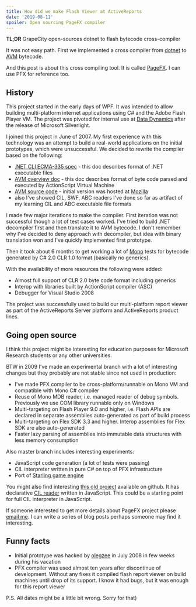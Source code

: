 ```yaml
---
title: How did we make Flash Viewer at ActiveReports
date: '2019-08-11'
spoiler: Open sourcing PageFX compiler
---
```


__TL;DR__ GrapeCity open-sources dotnet to flash bytecode cross-compiler

It was not easy path. First we implemented a cross compiler from [dotnet](https://en.wikipedia.org/wiki/Common_Intermediate_Language) to [AVM](https://www.adobe.com/content/dam/acom/en/devnet/pdf/avm2overview.pdf) bytecode.

And this post is about this cross compiling tool. It is called [PageFX](https://github.com/GrapeCity/pagefx). I can use PFX for reference too.

## History

This project started in the early days of WPF. It was intended to allow building multi-platform internet applications using C# and the Adobe Flash Player VM. The project was pivoted for internal use at [Data Dynamics](https://en.wikipedia.org/wiki/Data_Dynamics) after the release of Microsoft Silverlight.

I joined this project in June of 2007. My first experience with this technology was an attempt to build a real-world applications on the initial prototypes, which were unsuccessful. We decided to rewrite the compiler based on the following:
- [.NET CLI ECMA-335 spec](https://www.ecma-international.org/publications/files/ECMA-ST/ECMA-335.pdf) - this doc describes format of .NET executable files
- [AVM overview doc](https://www.adobe.com/content/dam/acom/en/devnet/pdf/avm2overview.pdf) - this doc describes format of byte code parsed and executed by ActionScript Virtual Machine
- [AVM source code](https://github.com/adobe/avmplus) - initial version was hosted at [Mozilla](https://hg.mozilla.org/tamarin-central)
- also I've showed CIL, SWF, ABC readers I've done so far as artifact of my learning CIL and ABC executable file formats

I made few major iterations to make the compiler.
First iteration was not successful though a lot of test cases worked. I've tried to build .NET decompiler first and then translate it to AVM bytecode.
I don't remember why I've decided to deny approach with decompiler, but idea with binary translation won and I've quickly implemented first prototype.

Then it took about 6 months to get working a lot of [Mono](https://www.mono-project.com/) tests for bytecode generated by C# 2.0 CLR 1.0 format (basically no generics).

With the availability of more resources the following were added:
- Almost full support of CLR 2.0 byte code format including generics
- Interop with libraries built by ActionScript compiler (ASC)
- Debugger for Visual Studio 2008

The project was successfully used to build our multi-platform report viewer as part of the ActiveReports Server platform and ActiveReports product lines.

## Going open source

I think this project might be interesting for education purposes for Microsoft Research students or any other universities.

BTW in 2009 I've made an experimental branch with a lot of interesting changes but they probably are not stable since not used in production:

- I've made PFX compiler to be cross-platform/runnable on Mono VM and compatible with Mono C# compiler
- Reuse of Mono MDB reader, i.e. managed reader of debug symbols. Previously we use COM library runnable only on Windows
- Multi-targeting on Flash Player 9.0 and higher, i.e. Flash APIs are declared in separate assemblies auto-generated as part of build process
- Multi-targeting on Flex SDK 3.3 and higher. Interop assemblies for Flex SDK are also auto-generated
- Faster lazy parsing of assemblies into immutable data structures with less memory consumption

Also master branch includes interesting experiments:
- JavaScript code generation (a lot of tests were passing)
- CIL interpreter written in pure C# on top of PFX infrastructure
- Port of [Starling game engine](https://gamua.com/starling/)

You might also find interesting [this old project](https://github.com/sergeyt/cil.js) available on github.
It has declarative [CIL reader](https://github.com/sergeyt/cil.js/blob/master/src/runtime/meta.js) written in JavaScript.
This could be a starting point for full CIL interpreter in JavaScript.

If someone interested to get more details about PageFX project please [email me](mailto:stodyshev@gmail.com).
I can write a series of blog posts perhaps someone may find it interesting.

## Funny facts

- Initial prototype was hacked by [olegzee](https://twitter.com/olegzeee) in July 2008 in few weeks during his vacation
- PFX compiler was used almost ten years after discontinue of development. Without any fixes it compiled flash report viewer on build machines until drop of its support. I know it had bugs, but it was enough for this report viewer

P.S. All dates might be a little bit wrong. Sorry for that)
